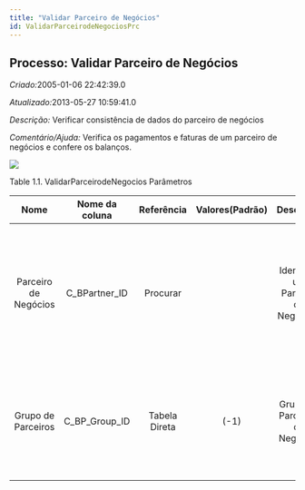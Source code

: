```yaml
---
title: "Validar Parceiro de Negócios"
id: ValidarParceirodeNegociosPrc
---
```

<div id="d251800e1" class="section chapter">

<div class="titlepage">

<div>

<div>

## Processo: Validar Parceiro de Negócios

</div>

</div>

</div>

<span class="emphasis"> *Criado:*</span>2005-01-06 22:42:39.0

<span class="emphasis">*Atualizado:*</span>2013-05-27 10:59:41.0

<span class="emphasis"> *Descrição:* </span>Verificar consistência de
dados do parceiro de negócios

<span class="emphasis"> *Comentário/Ajuda:* </span>Verifica os
pagamentos e faturas de um parceiro de negócios e confere os balanços.

![](/img/manual/ValidarParceirodeNegocios.png)

<div id="d251800e22" class="table">

<div class="table-title">

Table 1.1. ValidarParceirodeNegocios
Parâmetros

</div>

<div class="table-contents">

|         Nome         |  Nome da coluna  |  Referência   | Valores(Padrão) |              Descrição              |                                                                           Comentário/Ajuda                                                                           |
| :------------------: | :--------------: | :-----------: | :-------------: | :---------------------------------: | :------------------------------------------------------------------------------------------------------------------------------------------------------------------: |
| Parceiro de Negócios | C\_BPartner\_ID  |   Procurar    |                 | Identifica um Parceiro de Negócios. | Um "Parceiro de Negócios" é qualquer um com quem você transaciona. Isto pode incluir Fornecedores, Clientes, Funcionários, Vendedores, Representantes de Venda, etc. |
|  Grupo de Parceiros  | C\_BP\_Group\_ID | Tabela Direta |      (-1)       |   Grupo de Parceiros de Negócios    |                 O "Grupo de Parceiros de Negócios" oferece um método de definição dos padrões a serem usados por Parceiros de Negócios individuais.                  |

</div>

</div>

  

</div>
